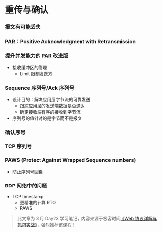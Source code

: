 # 重传与确认

### 报文有可能丢失

### PAR：Positive Acknowledgment with Retransmission

### 提升并发能力的 PAR 改进版

* 接收缓冲区的管理
  - Limit 限制发送方

### Sequence 序列号/Ack 序列号

* 设计目的：解决应用层字节流的可靠发送
  - 跟踪应用层的发送端数据是否送达
  - 确定接收端有序的接收到字节流
* 序列号的值针对的是字节而不是报文

### 确认序号

### TCP 序列号

### PAWS (Protect Against Wrapped Sequence numbers)

* 防止序列号回绕

### BDP 网络中的问题

* TCP timestamp
  - 更精准的计算 RTO
  - PAWS

> 此文章为 3 月 Day23 学习笔记，内容来源于极客时间[《Web 协议详解与抓包实战》](http://gk.link/a/11UWp)，强烈推荐该课程！
